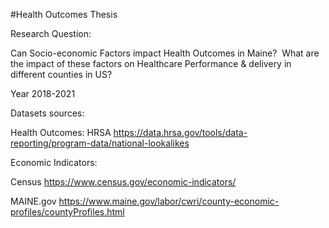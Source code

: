 #Health Outcomes Thesis

Research Question: 


Can Socio-economic Factors impact Health Outcomes in Maine? ​
What are the impact of these factors on Healthcare Performance & delivery in different counties in US?

Year 2018-2021

Datasets sources:



Health Outcomes:
HRSA https://data.hrsa.gov/tools/data-reporting/program-data/national-lookalikes

Economic Indicators: 


Census https://www.census.gov/economic-indicators/


MAINE.gov https://www.maine.gov/labor/cwri/county-economic-profiles/countyProfiles.html



​
